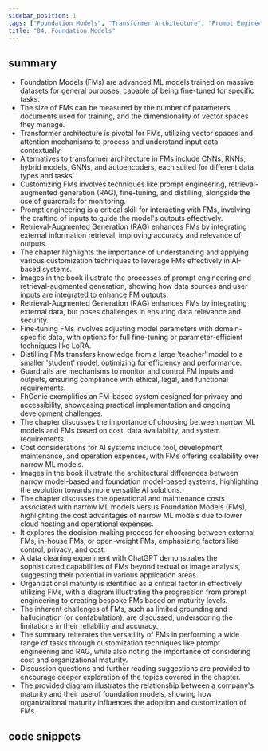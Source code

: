 ```yaml
---
sidebar_position: 1
tags: ["Foundation Models", "Transformer Architecture", "Prompt Engineering", "Retrieval-Augmented Generation", "Vector Spaces", "Fine-Tuning", "Distilling", "Guardrails", "FhGenie", "Narrow ML Models", "Data Cleaning", "Organizational Maturity", "Hallucination"]
title: "04. Foundation Models"
---
```


## summary

- Foundation Models (FMs) are advanced ML models trained on massive datasets for general purposes, capable of being fine-tuned for specific tasks.
- The size of FMs can be measured by the number of parameters, documents used for training, and the dimensionality of vector spaces they manage.
- Transformer architecture is pivotal for FMs, utilizing vector spaces and attention mechanisms to process and understand input data contextually.
- Alternatives to transformer architecture in FMs include CNNs, RNNs, hybrid models, GNNs, and autoencoders, each suited for different data types and tasks.
- Customizing FMs involves techniques like prompt engineering, retrieval-augmented generation (RAG), fine-tuning, and distilling, alongside the use of guardrails for monitoring.
- Prompt engineering is a critical skill for interacting with FMs, involving the crafting of inputs to guide the model's outputs effectively.
- Retrieval-Augmented Generation (RAG) enhances FMs by integrating external information retrieval, improving accuracy and relevance of outputs.
- The chapter highlights the importance of understanding and applying various customization techniques to leverage FMs effectively in AI-based systems.
- Images in the book illustrate the processes of prompt engineering and retrieval-augmented generation, showing how data sources and user inputs are integrated to enhance FM outputs.
- Retrieval-Augmented Generation (RAG) enhances FMs by integrating external data, but poses challenges in ensuring data relevance and security.
- Fine-tuning FMs involves adjusting model parameters with domain-specific data, with options for full fine-tuning or parameter-efficient techniques like LoRA.
- Distilling FMs transfers knowledge from a large 'teacher' model to a smaller 'student' model, optimizing for efficiency and performance.
- Guardrails are mechanisms to monitor and control FM inputs and outputs, ensuring compliance with ethical, legal, and functional requirements.
- FhGenie exemplifies an FM-based system designed for privacy and accessibility, showcasing practical implementation and ongoing development challenges.
- The chapter discusses the importance of choosing between narrow ML models and FMs based on cost, data availability, and system requirements.
- Cost considerations for AI systems include tool, development, maintenance, and operation expenses, with FMs offering scalability over narrow ML models.
- Images in the book illustrate the architectural differences between narrow model-based and foundation model-based systems, highlighting the evolution towards more versatile AI solutions.
- The chapter discusses the operational and maintenance costs associated with narrow ML models versus Foundation Models (FMs), highlighting the cost advantages of narrow ML models due to lower cloud hosting and operational expenses.
- It explores the decision-making process for choosing between external FMs, in-house FMs, or open-weight FMs, emphasizing factors like control, privacy, and cost.
- A data cleaning experiment with ChatGPT demonstrates the sophisticated capabilities of FMs beyond textual or image analysis, suggesting their potential in various application areas.
- Organizational maturity is identified as a critical factor in effectively utilizing FMs, with a diagram illustrating the progression from prompt engineering to creating bespoke FMs based on maturity levels.
- The inherent challenges of FMs, such as limited grounding and hallucination (or confabulation), are discussed, underscoring the limitations in their reliability and accuracy.
- The summary reiterates the versatility of FMs in performing a wide range of tasks through customization techniques like prompt engineering and RAG, while also noting the importance of considering cost and organizational maturity.
- Discussion questions and further reading suggestions are provided to encourage deeper exploration of the topics covered in the chapter.
- The provided diagram illustrates the relationship between a company's maturity and their use of foundation models, showing how organizational maturity influences the adoption and customization of FMs.

## code snippets
```

```
